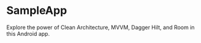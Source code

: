 # SampleApp
 Explore the power of Clean Architecture, MVVM, Dagger Hilt, and Room in this Android app. 
